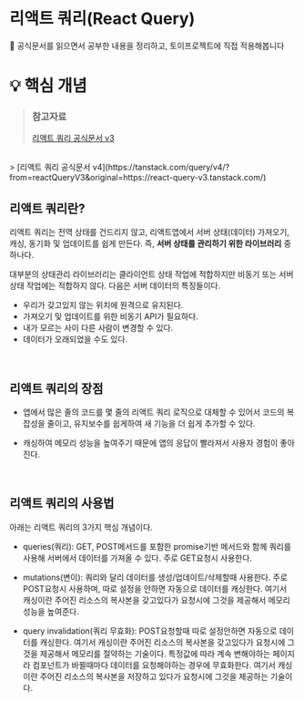 # 리액트 쿼리(React Query)
📃 공식문서를 읽으면서 공부한 내용을 정리하고, 토이프로젝트에 직접 적용해봅니다
<br />

# 💡 핵심 개념
> ### 참고자료
> [리액트 쿼리 공식문서 v3](https://react-query-v3.tanstack.com/)
<br/>
> [리액트 쿼리 공식문서 v4](https://tanstack.com/query/v4/?from=reactQueryV3&original=https://react-query-v3.tanstack.com/)

## 리액트 쿼리란?
리액트 쿼리는 전역 상태를 건드리지 않고, 리액트앱에서 서버 상태(데이터) 가져오기, 캐싱, 동기화 및 업데이트를 쉽게 만든다. 즉, **서버 상태를 관리하기 위한 라이브러리** 중 하나다.

대부분의 상태관리 라이브러리는 클라이언트 상태 작업에 적합하지만 비동기 또는 서버 상태 작업에는 적합하지 않다. 다음은 서버 데이터의 특징들이다.
* 우리가 갖고있지 않는 위치에 원격으로 유지된다.
* 가져오기 및 업데이트를 위한 비동기 API가 필요하다.
* 내가 모르는 사이 다른 사람이 변경할 수 있다.
* 데이터가 오래되었을 수도 있다.

<br/>

## 리액트 쿼리의 장점
* 앱에서 많은 줄의 코드를 몇 줄의 리액트 쿼리 로직으로 대체할 수 있어서 코드의 복잡성을 줄이고, 유지보수를 쉽게하여 새 기능을 더 쉽게 추가할 수 있다.

* 캐싱하여 메모리 성능을 높여주기 때문에 앱의 응답이 빨라져서 사용자 경험이 좋아진다.

<br/>

## 리액트 쿼리의 사용법
아래는 리액트 쿼리의 3가지 핵심 개념이다.
* queries(쿼리): GET, POST메서드를 포함한 promise기반 메서드와 함께 쿼리를 사용해 서버에서 데이터를 가져올 수 있다. 주로 GET요청시 사용한다.

* mutations(변이): 쿼리와 달리 데이터를 생성/업데이트/삭제할때 사용한다. 주로 POST요청시 사용하며, 따로 설정을 안하면 자동으로 데이터를 캐싱한다. 여기서 캐싱이란 주어진 리소스의 복사본을 갖고있다가 요청시에 그것을 제공해서 메모리 성능을 높여준다.

* query invalidation(쿼리 무효화): POST요청할때 따로 설정안하면 자동으로 데이터를 캐싱한다. 여기서 캐싱이란 주어진 리소스의 복사본을 갖고있다가 요청시에 그것을 제공해서 메모리를 절약하는 기술이다. 특정값에 따라 계속 변해야하는 페이지라 컴포넌트가 바뀔때마다 데이터를 요청해야하는 경우에 무효화한다. 여기서 캐싱이란 주어진 리소스의 복사본을 저장하고 있다가 요청시에 그것을 제공하는 기술이다.
